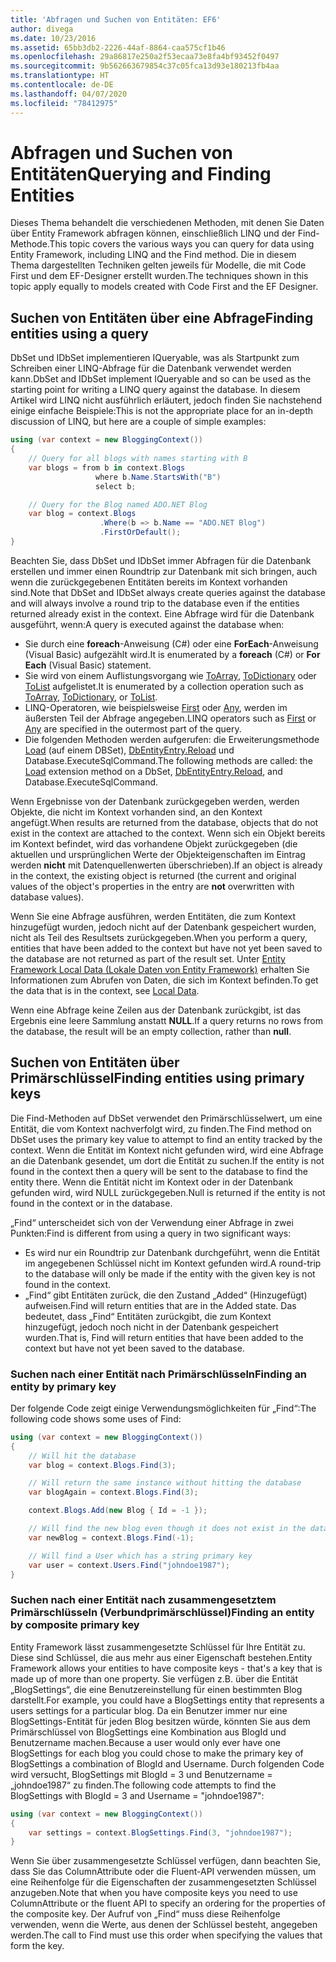 ```yaml
---
title: 'Abfragen und Suchen von Entitäten: EF6'
author: divega
ms.date: 10/23/2016
ms.assetid: 65bb3db2-2226-44af-8864-caa575cf1b46
ms.openlocfilehash: 29a86817e250a2f53ecaa73e8fa4bf93452f0497
ms.sourcegitcommit: 9b562663679854c37c05fca13d93e180213fb4aa
ms.translationtype: HT
ms.contentlocale: de-DE
ms.lasthandoff: 04/07/2020
ms.locfileid: "78412975"
---
```

# <a name="querying-and-finding-entities"></a><span data-ttu-id="49b4c-102">Abfragen und Suchen von Entitäten</span><span class="sxs-lookup"><span data-stu-id="49b4c-102">Querying and Finding Entities</span></span>
<span data-ttu-id="49b4c-103">Dieses Thema behandelt die verschiedenen Methoden, mit denen Sie Daten über Entity Framework abfragen können, einschließlich LINQ und der Find-Methode.</span><span class="sxs-lookup"><span data-stu-id="49b4c-103">This topic covers the various ways you can query for data using Entity Framework, including LINQ and the Find method.</span></span> <span data-ttu-id="49b4c-104">Die in diesem Thema dargestellten Techniken gelten jeweils für Modelle, die mit Code First und dem EF-Designer erstellt wurden.</span><span class="sxs-lookup"><span data-stu-id="49b4c-104">The techniques shown in this topic apply equally to models created with Code First and the EF Designer.</span></span>  

## <a name="finding-entities-using-a-query"></a><span data-ttu-id="49b4c-105">Suchen von Entitäten über eine Abfrage</span><span class="sxs-lookup"><span data-stu-id="49b4c-105">Finding entities using a query</span></span>  

<span data-ttu-id="49b4c-106">DbSet und IDbSet implementieren IQueryable, was als Startpunkt zum Schreiben einer LINQ-Abfrage für die Datenbank verwendet werden kann.</span><span class="sxs-lookup"><span data-stu-id="49b4c-106">DbSet and IDbSet implement IQueryable and so can be used as the starting point for writing a LINQ query against the database.</span></span> <span data-ttu-id="49b4c-107">In diesem Artikel wird LINQ nicht ausführlich erläutert, jedoch finden Sie nachstehend einige einfache Beispiele:</span><span class="sxs-lookup"><span data-stu-id="49b4c-107">This is not the appropriate place for an in-depth discussion of LINQ, but here are a couple of simple examples:</span></span>  

``` csharp
using (var context = new BloggingContext())
{
    // Query for all blogs with names starting with B
    var blogs = from b in context.Blogs
                   where b.Name.StartsWith("B")
                   select b;

    // Query for the Blog named ADO.NET Blog
    var blog = context.Blogs
                    .Where(b => b.Name == "ADO.NET Blog")
                    .FirstOrDefault();
}
```  

<span data-ttu-id="49b4c-108">Beachten Sie, dass DbSet und IDbSet immer Abfragen für die Datenbank erstellen und immer einen Roundtrip zur Datenbank mit sich bringen, auch wenn die zurückgegebenen Entitäten bereits im Kontext vorhanden sind.</span><span class="sxs-lookup"><span data-stu-id="49b4c-108">Note that DbSet and IDbSet always create queries against the database and will always involve a round trip to the database even if the entities returned already exist in the context.</span></span> <span data-ttu-id="49b4c-109">Eine Abfrage wird für die Datenbank ausgeführt, wenn:</span><span class="sxs-lookup"><span data-stu-id="49b4c-109">A query is executed against the database when:</span></span>  

- <span data-ttu-id="49b4c-110">Sie durch eine **foreach**-Anweisung (C#) oder eine **ForEach**-Anweisung (Visual Basic) aufgezählt wird.</span><span class="sxs-lookup"><span data-stu-id="49b4c-110">It is enumerated by a **foreach** (C#) or **For Each** (Visual Basic) statement.</span></span>  
- <span data-ttu-id="49b4c-111">Sie wird von einem Auflistungsvorgang wie [ToArray](https://msdn.microsoft.com/library/bb298736), [ToDictionary](https://msdn.microsoft.com/library/system.linq.enumerable.todictionary) oder [ToList](https://msdn.microsoft.com/library/bb342261) aufgelistet.</span><span class="sxs-lookup"><span data-stu-id="49b4c-111">It is enumerated by a collection operation such as [ToArray](https://msdn.microsoft.com/library/bb298736), [ToDictionary](https://msdn.microsoft.com/library/system.linq.enumerable.todictionary), or [ToList](https://msdn.microsoft.com/library/bb342261).</span></span>  
- <span data-ttu-id="49b4c-112">LINQ-Operatoren, wie beispielsweise [First](https://msdn.microsoft.com/library/bb291976) oder [Any](https://msdn.microsoft.com/library/bb337697), werden im äußersten Teil der Abfrage angegeben.</span><span class="sxs-lookup"><span data-stu-id="49b4c-112">LINQ operators such as [First](https://msdn.microsoft.com/library/bb291976) or [Any](https://msdn.microsoft.com/library/bb337697) are specified in the outermost part of the query.</span></span>  
- <span data-ttu-id="49b4c-113">Die folgenden Methoden werden aufgerufen: die Erweiterungsmethode [Load](https://msdn.microsoft.com/library/system.data.entity.dbextensions.load) (auf einem DBSet), [DbEntityEntry.Reload](https://msdn.microsoft.com/library/system.data.entity.infrastructure.dbentityentry.reload.aspx) und Database.ExecuteSqlCommand.</span><span class="sxs-lookup"><span data-stu-id="49b4c-113">The following methods are called: the [Load](https://msdn.microsoft.com/library/system.data.entity.dbextensions.load) extension method on a DbSet, [DbEntityEntry.Reload](https://msdn.microsoft.com/library/system.data.entity.infrastructure.dbentityentry.reload.aspx), and Database.ExecuteSqlCommand.</span></span>  

<span data-ttu-id="49b4c-114">Wenn Ergebnisse von der Datenbank zurückgegeben werden, werden Objekte, die nicht im Kontext vorhanden sind, an den Kontext angefügt.</span><span class="sxs-lookup"><span data-stu-id="49b4c-114">When results are returned from the database, objects that do not exist in the context are attached to the context.</span></span> <span data-ttu-id="49b4c-115">Wenn sich ein Objekt bereits im Kontext befindet, wird das vorhandene Objekt zurückgegeben (die aktuellen und ursprünglichen Werte der Objekteigenschaften im Eintrag werden **nicht** mit Datenquellenwerten überschrieben).</span><span class="sxs-lookup"><span data-stu-id="49b4c-115">If an object is already in the context, the existing object is returned (the current and original values of the object's properties in the entry are **not** overwritten with database values).</span></span>  

<span data-ttu-id="49b4c-116">Wenn Sie eine Abfrage ausführen, werden Entitäten, die zum Kontext hinzugefügt wurden, jedoch nicht auf der Datenbank gespeichert wurden, nicht als Teil des Resultsets zurückgegeben.</span><span class="sxs-lookup"><span data-stu-id="49b4c-116">When you perform a query, entities that have been added to the context but have not yet been saved to the database are not returned as part of the result set.</span></span> <span data-ttu-id="49b4c-117">Unter [Entity Framework Local Data (Lokale Daten von Entity Framework)](~/ef6/querying/local-data.md) erhalten Sie Informationen zum Abrufen von Daten, die sich im Kontext befinden.</span><span class="sxs-lookup"><span data-stu-id="49b4c-117">To get the data that is in the context, see [Local Data](~/ef6/querying/local-data.md).</span></span>  

<span data-ttu-id="49b4c-118">Wenn eine Abfrage keine Zeilen aus der Datenbank zurückgibt, ist das Ergebnis eine leere Sammlung anstatt **NULL**.</span><span class="sxs-lookup"><span data-stu-id="49b4c-118">If a query returns no rows from the database, the result will be an empty collection, rather than **null**.</span></span>  

## <a name="finding-entities-using-primary-keys"></a><span data-ttu-id="49b4c-119">Suchen von Entitäten über Primärschlüssel</span><span class="sxs-lookup"><span data-stu-id="49b4c-119">Finding entities using primary keys</span></span>  

<span data-ttu-id="49b4c-120">Die Find-Methoden auf DbSet verwendet den Primärschlüsselwert, um eine Entität, die vom Kontext nachverfolgt wird, zu finden.</span><span class="sxs-lookup"><span data-stu-id="49b4c-120">The Find method on DbSet uses the primary key value to attempt to find an entity tracked by the context.</span></span> <span data-ttu-id="49b4c-121">Wenn die Entität im Kontext nicht gefunden wird, wird eine Abfrage an die Datenbank gesendet, um dort die Entität zu suchen.</span><span class="sxs-lookup"><span data-stu-id="49b4c-121">If the entity is not found in the context then a query will be sent to the database to find the entity there.</span></span> <span data-ttu-id="49b4c-122">Wenn die Entität nicht im Kontext oder in der Datenbank gefunden wird, wird NULL zurückgegeben.</span><span class="sxs-lookup"><span data-stu-id="49b4c-122">Null is returned if the entity is not found in the context or in the database.</span></span>  

<span data-ttu-id="49b4c-123">„Find“ unterscheidet sich von der Verwendung einer Abfrage in zwei Punkten:</span><span class="sxs-lookup"><span data-stu-id="49b4c-123">Find is different from using a query in two significant ways:</span></span>  

- <span data-ttu-id="49b4c-124">Es wird nur ein Roundtrip zur Datenbank durchgeführt, wenn die Entität im angegebenen Schlüssel nicht im Kontext gefunden wird.</span><span class="sxs-lookup"><span data-stu-id="49b4c-124">A round-trip to the database will only be made if the entity with the given key is not found in the context.</span></span>  
- <span data-ttu-id="49b4c-125">„Find“ gibt Entitäten zurück, die den Zustand „Added“ (Hinzugefügt) aufweisen.</span><span class="sxs-lookup"><span data-stu-id="49b4c-125">Find will return entities that are in the Added state.</span></span> <span data-ttu-id="49b4c-126">Das bedeutet, dass „Find“ Entitäten zurückgibt, die zum Kontext hinzugefügt, jedoch noch nicht in der Datenbank gespeichert wurden.</span><span class="sxs-lookup"><span data-stu-id="49b4c-126">That is, Find will return entities that have been added to the context but have not yet been saved to the database.</span></span>  
### <a name="finding-an-entity-by-primary-key"></a><span data-ttu-id="49b4c-127">Suchen nach einer Entität nach Primärschlüsseln</span><span class="sxs-lookup"><span data-stu-id="49b4c-127">Finding an entity by primary key</span></span>  

<span data-ttu-id="49b4c-128">Der folgende Code zeigt einige Verwendungsmöglichkeiten für „Find“:</span><span class="sxs-lookup"><span data-stu-id="49b4c-128">The following code shows some uses of Find:</span></span>  

``` csharp
using (var context = new BloggingContext())
{
    // Will hit the database
    var blog = context.Blogs.Find(3);

    // Will return the same instance without hitting the database
    var blogAgain = context.Blogs.Find(3);

    context.Blogs.Add(new Blog { Id = -1 });

    // Will find the new blog even though it does not exist in the database
    var newBlog = context.Blogs.Find(-1);

    // Will find a User which has a string primary key
    var user = context.Users.Find("johndoe1987");
}
```  

### <a name="finding-an-entity-by-composite-primary-key"></a><span data-ttu-id="49b4c-129">Suchen nach einer Entität nach zusammengesetztem Primärschlüsseln (Verbundprimärschlüssel)</span><span class="sxs-lookup"><span data-stu-id="49b4c-129">Finding an entity by composite primary key</span></span>  

<span data-ttu-id="49b4c-130">Entity Framework lässt zusammengesetzte Schlüssel für Ihre Entität zu. Diese sind Schlüssel, die aus mehr aus einer Eigenschaft bestehen.</span><span class="sxs-lookup"><span data-stu-id="49b4c-130">Entity Framework allows your entities to have composite keys - that's a key that is made up of more than one property.</span></span> <span data-ttu-id="49b4c-131">Sie verfügen z.B. über die Entität „BlogSettings“, die eine Benutzereinstellung für einen bestimmten Blog darstellt.</span><span class="sxs-lookup"><span data-stu-id="49b4c-131">For example, you could have a BlogSettings entity that represents a users settings for a particular blog.</span></span> <span data-ttu-id="49b4c-132">Da ein Benutzer immer nur eine BlogSettings-Entität für jeden Blog besitzen würde, könnten Sie aus dem Primärschlüssel von BlogSettings eine Kombination aus BlogId und Benutzername machen.</span><span class="sxs-lookup"><span data-stu-id="49b4c-132">Because a user would only ever have one BlogSettings for each blog you could chose to make the primary key of BlogSettings a combination of BlogId and Username.</span></span> <span data-ttu-id="49b4c-133">Durch folgenden Code wird versucht, BlogSettings mit BlogId = 3 und Benutzername = „johndoe1987“ zu finden.</span><span class="sxs-lookup"><span data-stu-id="49b4c-133">The following code attempts to find the BlogSettings with BlogId = 3 and Username = "johndoe1987":</span></span>  

``` csharp  
using (var context = new BloggingContext())
{
    var settings = context.BlogSettings.Find(3, "johndoe1987");
}
```  

<span data-ttu-id="49b4c-134">Wenn Sie über zusammengesetzte Schlüssel verfügen, dann beachten Sie, dass Sie das ColumnAttribute oder die Fluent-API verwenden müssen, um eine Reihenfolge für die Eigenschaften der zusammengesetzten Schlüssel anzugeben.</span><span class="sxs-lookup"><span data-stu-id="49b4c-134">Note that when you have composite keys you need to use ColumnAttribute or the fluent API to specify an ordering for the properties of the composite key.</span></span> <span data-ttu-id="49b4c-135">Der Aufruf von „Find“ muss diese Reihenfolge verwenden, wenn die Werte, aus denen der Schlüssel besteht, angegeben werden.</span><span class="sxs-lookup"><span data-stu-id="49b4c-135">The call to Find must use this order when specifying the values that form the key.</span></span>  
